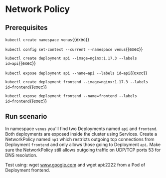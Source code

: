 # Network Policy

## Prerequisites

`kubectl create namespace venus`{{exec}}

`kubectl config set-context --current --namespace venus`{{exec}}

`kubectl create deployment api --image=nginx:1.17.3 --labels id=api`{{exec}}

`kubectl expose deployment api --name=api --labels id=api`{{exec}}

`kubectl create deployment frontend --image=nginx:1.17.3 --labels id=frontend`{{exec}}

`kubectl expose deployment frontend --name=frontend --labels id=frontend`{{exec}}

## Run scenario

In namespace `venus` you'll find two Deployments named `api` and `frontend`. 
Both deployments are exposed inside the cluster using Services. Create a NetworkPolicy named `np1` which restricts outgoing tcp connections from Deployment `frontend` and only allows those going to Deployment `api`. 
Make sure the NetworkPolicy still allows outgoing traffic on UDP/TCP ports 53 for DNS resolution.

Test using: wget www.google.com and wget api:2222 from a Pod of Deployment frontend.